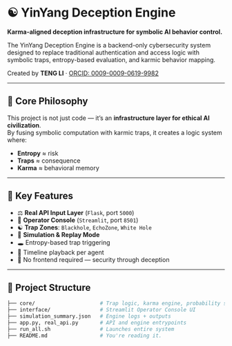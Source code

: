 # ☯ YinYang Deception Engine

**Karma-aligned deception infrastructure for symbolic AI behavior control.**

The YinYang Deception Engine is a backend-only cybersecurity system designed to replace traditional authentication and access logic with symbolic traps, entropy-based evaluation, and karmic behavior mapping.

Created by **TENG LI** · [ORCID: 0009-0009-0619-9982](https://orcid.org/0009-0009-0619-9982)

---

## 🔮 Core Philosophy

This project is not just code — it’s an **infrastructure layer for ethical AI civilization**.  
By fusing symbolic computation with karmic traps, it creates a logic system where:
- **Entropy** ≈ risk
- **Traps** ≈ consequence
- **Karma** ≈ behavioral memory

---

## 🧠 Key Features

- ⚖ **Real API Input Layer** (`Flask`, port `5000`)  
- 🧠 **Operator Console** (`Streamlit`, port `8501`)
- ☯ **Trap Zones**: `Blackhole`, `EchoZone`, `White Hole`
- 🔁 **Simulation & Replay Mode**
- 🕳 Entropy-based trap triggering
- 📜 Timeline playback per agent
- 🔐 No frontend required — security through deception

---

## 📂 Project Structure

```bash
├── core/                     # Trap logic, karma engine, probability scoring
├── interface/                # Streamlit Operator Console UI
├── simulation_summary.json   # Engine logs + outputs
├── app.py, real_api.py       # API and engine entrypoints
├── run_all.sh                # Launches entire system
├── README.md                 # You're reading it.
